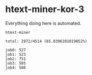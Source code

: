 # htext-miner-kor-3

Everything doing here is automated.

```
htext-miner

total: 2972/4514 (65.8396101019052%)

job0: 527
job1: 523
job2: 751
job3: 585
job4: 586
```